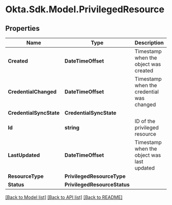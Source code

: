 # Okta.Sdk.Model.PrivilegedResource

## Properties

Name | Type | Description | Notes
------------ | ------------- | ------------- | -------------
**Created** | **DateTimeOffset** | Timestamp when the object was created | [optional] [readonly] 
**CredentialChanged** | **DateTimeOffset** | Timestamp when the credential was changed | [optional] [readonly] 
**CredentialSyncState** | **CredentialSyncState** |  | [optional] 
**Id** | **string** | ID of the privileged resource | [optional] [readonly] 
**LastUpdated** | **DateTimeOffset** | Timestamp when the object was last updated | [optional] [readonly] 
**ResourceType** | **PrivilegedResourceType** |  | [optional] 
**Status** | **PrivilegedResourceStatus** |  | [optional] 

[[Back to Model list]](../README.md#documentation-for-models) [[Back to API list]](../README.md#documentation-for-api-endpoints) [[Back to README]](../README.md)

